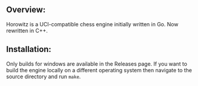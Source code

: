 ## Overview:
Horowitz is a UCI-compatible chess engine initially written in Go. Now rewritten in C++.
## Installation:
Only builds for windows are available in the Releases page. If you want to build the engine locally on a different operating system then navigate to the source directory and run `make`.